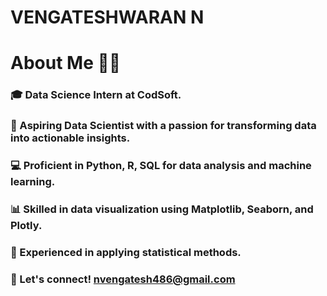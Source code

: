 # VENGATESHWARAN N


# About Me 👨‍💼

### 🎓 Data Science Intern at CodSoft.

### 🚀 Aspiring Data Scientist with a passion for transforming data into actionable insights.

### 💻 Proficient in Python, R, SQL for data analysis and machine learning.

### 📊 Skilled in data visualization using Matplotlib, Seaborn, and Plotly.

### 🔬 Experienced in applying statistical methods.

### 📧 Let's connect! nvengatesh486@gmail.com

